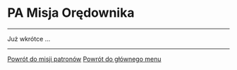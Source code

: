 # <span class="status status-list"><span class="status status-mission">PA</span> Misja Orędownika</span>
---

Już wkrótce ...

---
[Powrót do misji patronów](jak_powierzac_patronom_szczegolne_misje.md)
[Powrót do głównego menu](index.md)

